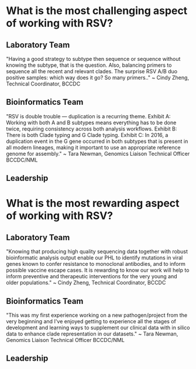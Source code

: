 # What is the most challenging aspect of working with RSV?

## Laboratory Team

"Having a good strategy to subtype then sequence or sequence without knowing the subtype, that is the question. Also, balancing primers to sequence all the recent and relevant clades. The surprise RSV A/B duo positive samples: which way does it go? So many primers.." ~ Cindy Zheng, Technical Coordinator, BCCDC

## Bioinformatics Team

"RSV is double trouble — duplication is a recurring theme. Exhibit A: Working with both A and B subtypes means everything has to be done twice, requiring consistency across both analysis workflows. Exhibit B: There is both Clade typing and G Clade typing. Exhibit C: In 2016, a duplication event in the G gene occurred in both subtypes that is present in all modern lineages, making it important to use an appropriate reference genome for assembly."  ~ Tara Newman, Genomics Liaison Technical Officer BCCDC/NML

## Leadership


# What is the most rewarding aspect of working with RSV?

## Laboratory Team

"Knowing that producing high quality sequencing data together with robust bioinformatic analysis output enable our PHL to identify mutations in viral genes known to confer resistance to monoclonal antibodies, and to inform possible vaccine escape cases.  It is rewarding to know our work will help to inform preventive and therapeutic interventions for the very young and older populations." ~ Cindy Zheng, Technical Coordinator, BCCDC

## Bioinformatics Team

"This was my first experience working on a new pathogen/project from the very beginning and I've enjoyed getting to experience all the stages of development and learning ways to supplement our clinical data with in silico data to enhance clade representation in our datasets." ~ Tara Newman, Genomics Liaison Technical Officer BCCDC/NML

## Leadership
